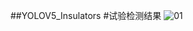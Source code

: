 ##YOLOV5_Insulators
#试验检测结果
![01](https://github.com/user-attachments/assets/2b296f8f-9f3e-41f3-8fa2-c74f00626837)
